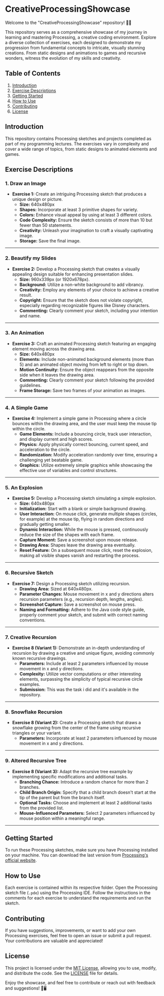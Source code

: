 # CreativeProcessingShowcase
Welcome to the "CreativeProcessingShowcase" repository! 🎨✨

This repository serves as a comprehensive showcase of my journey in learning and mastering Processing, a creative coding environment. Explore a diverse collection of exercises, each designed to demonstrate my progression from fundamental concepts to intricate, visually stunning creations. From static designs and animations to games and recursive wonders, witness the evolution of my skills and creativity.

## Table of Contents

1. [Introduction](#introduction)
2. [Exercise Descriptions](#exercise-descriptions)
3. [Getting Started](#getting-started)
4. [How to Use](#how-to-use)
5. [Contributing](#contributing)
6. [License](#license)

## Introduction

This repository contains Processing sketches and projects completed as part of my programming lectures. The exercises vary in complexity and cover a wide range of topics, from static designs to animated elements and games.

## Exercise Descriptions

### 1. Draw an Image
- **Exercise 1:**
  Create an intriguing Processing sketch that produces a unique design or picture.
  - **Size:** 640x480px
  - **Shapes:** Incorporate at least 3 primitive shapes for variety.
  - **Colors:** Enhance visual appeal by using at least 3 different colors.
  - **Code Complexity:** Ensure the sketch consists of more than 10 but fewer than 50 statements.
  - **Creativity:** Unleash your imagination to craft a visually captivating image.
  - **Storage:** Save the final image.

---

### 2. Beautify my Slides
- **Exercise 2:**
  Develop a Processing sketch that creates a visually appealing design suitable for enhancing presentation slides.
  - **Size:** 960x339px (or 1920x678px).
  - **Background:** Utilize a non-white background to add vibrancy.
  - **Creativity:** Employ any elements of your choice to achieve a creative result.
  - **Copyright:** Ensure that the sketch does not violate copyright, especially regarding recognizable figures like Disney characters.
  - **Commenting:** Clearly comment your sketch, including your intention and name.

---

### 3. An Animation
- **Exercise 3:**
  Craft an animated Processing sketch featuring an engaging element moving across the drawing area.
  - **Size:** 640x480px
  - **Elements:** Include non-animated background elements (more than 5) and an animated object moving from left to right or top down.
  - **Motion Continuity:** Ensure the object reappears from the opposite side when it leaves the drawing area.
  - **Commenting:** Clearly comment your sketch following the provided guidelines.
  - **Frame Storage:** Save two frames of your animation as images.

---

### 4. A Simple Game
- **Exercise 4:**
  Implement a simple game in Processing where a circle bounces within the drawing area, and the user must keep the mouse tip within the circle.
  - **Game Elements:** Include a bouncing circle, track user interaction, and display current and high scores.
  - **Physics:** Apply physically correct bouncing, current speed, and acceleration to the circle.
  - **Randomization:** Modify acceleration randomly over time, ensuring a challenging yet beatable game.
  - **Graphics:** Utilize extremely simple graphics while showcasing the effective use of variables and control structures.

---

### 5. An Explosion
- **Exercise 5:**
  Develop a Processing sketch simulating a simple explosion.
  - **Size:** 640x480px
  - **Initialization:** Start with a blank or simple background drawing.
  - **User Interaction:** On mouse click, generate multiple shapes (circles, for example) at the mouse tip, flying in random directions and gradually getting smaller.
  - **Dynamic Interaction:** While the mouse is pressed, continuously reduce the size of the shapes with each frame.
  - **Capture Moment:** Save a screenshot upon mouse release.
  - **Drawing Area:** Shapes leave the drawing area eventually.
  - **Reset Feature:** On a subsequent mouse click, reset the explosion, making all visible shapes vanish and restarting the process.

---

### 6. Recursive Sketch
- **Exercise 7:**
  Design a Processing sketch utilizing recursion.
  - **Drawing Area:** Sized at 640x480px.
  - **Parameter Changes:** Mouse movement in x and y directions alters recursion parameters (e.g., recursion depth, lengths, angles).
  - **Screenshot Capture:** Save a screenshot on mouse press.
  - **Naming and Formatting:** Adhere to the Java code style guide, properly comment your sketch, and submit with correct naming conventions.

---

### 7. Creative Recursion
- **Exercise 8 (Variant 1):**
  Demonstrate an in-depth understanding of recursion by drawing a creative and unique figure, avoiding commonly known recursive drawings.
  - **Parameters:** Include at least 2 parameters influenced by mouse movement in x and y directions.
  - **Complexity:** Utilize vector computations or other interesting elements, surpassing the simplicity of typical recursive circle examples.
  - **Submission:** This was the task i did and it's available in the repository.

---

### 8. Snowflake Recursion
- **Exercise 8 (Variant 2):**
  Create a Processing sketch that draws a snowflake growing from the center of the frame using recursive triangles or your variant.
  - **Parameters:** Incorporate at least 2 parameters influenced by mouse movement in x and y directions.

---

### 9. Altered Recursive Tree
- **Exercise 8 (Variant 3):**
  Adapt the recursive tree example by implementing specific modifications and additional tasks.
  - **Branching Chance:** Introduce a random chance for more than 2 branches.
  - **Child Branch Origin:** Specify that a child branch doesn't start at the tip of the parent but from the branch itself.
  - **Optional Tasks:** Choose and implement at least 2 additional tasks from the provided list.
  - **Mouse-Influenced Parameters:** Select 2 parameters influenced by mouse position within a meaningful range.

---


## Getting Started

To run these Processing sketches, make sure you have Processing installed on your machine. You can download the last version from [Processing's official website](https://processing.org/download).

## How to Use

Each exercise is contained within its respective folder. Open the Processing sketch file (`.pde`) using the Processing IDE. Follow the instructions in the comments for each exercise to understand the requirements and run the sketch.

## Contributing

If you have suggestions, improvements, or want to add your own Processing exercises, feel free to open an issue or submit a pull request. Your contributions are valuable and appreciated!

## License

This project is licensed under the [MIT License](LICENSE), allowing you to use, modify, and distribute the code. See the [LICENSE](LICENSE) file for details.


Enjoy the showcase, and feel free to contribute or reach out with feedback and suggestions! 🚀🖥️
